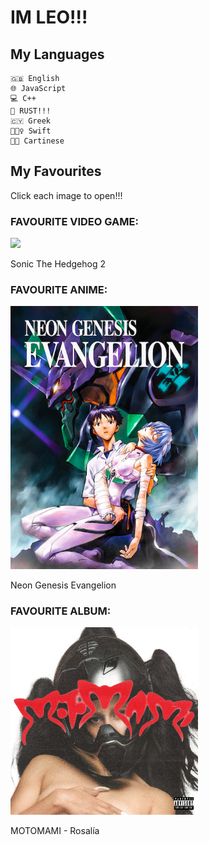 # IM LEO!!!
## My Languages
	🇬🇧 English
	🌐 JavaScript
 	💻 C++
	🦀 RUST!!!
	🇨🇾 Greek
	👱🏻‍♀️ Swift
	🧛🏿 Cartinese
## My Favourites
Click each image to open!!!
### FAVOURITE VIDEO GAME:
[<img src="https://www.google.com/images/sonic/3-sonic-wait1-60px.gif" height="200">](https://www.retrogames.cc/genesis-games/sonic-the-hedgehog-2-world-rev-a.html)

Sonic The Hedgehog 2
### FAVOURITE ANIME:

[<img src="src/eva.jpg" alt="NGE" width="300"/>](https://archive.org/details/neon-genesis-evangelion-platinum-perfect-collection)

Neon Genesis Evangelion

### FAVOURITE ALBUM:
[<img src="src/motomami.jpg" alt="MOTOMAMI" width="300"/>](https://open.spotify.com/album/6jbtHi5R0jMXoliU2OS0lo)

MOTOMAMI - Rosalía
